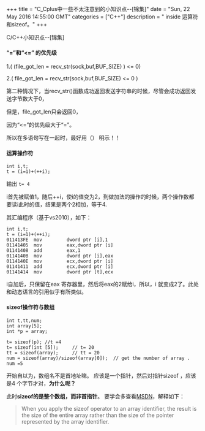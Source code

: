 +++ 
title = "C_Cplus中一些不太注意到的小知识点--[锦集]" 
date = "Sun, 22 May 2016 14:55:00 GMT" 
categories = ["C++"] 
description = " inside 运算符和sizeof。" 
+++ 

C/C++小知识点--[锦集]

####  “=”和“<=” 的优先级

1.(   (file_got_len = recv_str(sock,buf,BUF_SIZE) )    <= 0)

2.(     file_got_len = recv_str(sock,buf,BUF_SIZE) <= 0   )

第二种情况下，当recv_str()函数成功返回发送字符串的时候，尽管会成功返回发送字节数大于0，

但是，file_got_len只会返回0，

因为“<=”的优先级大于“=”。

所以在多语句写在一起时，最好用（） 明示！！


####  运算操作符

```
int i,t;
t = (i=1)+(++i);
```
输出
`t= 4
`

i首先被赋值1，随后++i，使i的值变为2，到做加法的操作的时候，两个操作数都要读i此时的值，结果是两个2相加，等于4.

其汇编程序（基于vs2010），如下：

```
int i,t;
t = (i=1)+(++i);
011413FE  mov         dword ptr [i],1
01141405  mov         eax,dword ptr [i]
01141408  add         eax,1
0114140B  mov         dword ptr [i],eax
0114140E  mov         ecx,dword ptr [i]
01141411  add         ecx,dword ptr [i]
01141414  mov         dword ptr [t],ecx

```
i自加后，只保留在eax 寄存器里，然后将eax的2赋给i，所以，i 就变成2了。此处和动态语言的引用似乎有所类似。

####  sizeof操作符与数组

```
int t,tt,num;
int array[5];
int *p = array;

t= sizeof(p); //t =4
t= sizeof(int [5]);     // t= 20
tt = sizeof(array);     // tt = 20
num = sizeof(array)/sizeof(array[0]);  // get the number of array .  num =5
```
开始自以为，数组名不是首地址嘛。 应该是一个指针，然后对指针sizeof ，应该是4
个字节才对，**为什么呢？**

此时**sizeof的是整个数组，而非首指针**。
要学会多查看[MSDN](https://msdn.microsoft.com/en-us/library/0w557fh7.aspx)，解释如下：
> When you apply the sizeof operator to an array identifier, the result is the size of the entire array rather than the size of the pointer represented by the array identifier.



